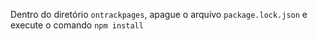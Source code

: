 Dentro do diretório `ontrackpages`, 
apague o arquivo `package.lock.json` e execute o comando `npm install`